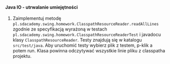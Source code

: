 #### Java IO - utrwalanie umiejętności

1. Zaimplementuj metodę ``pl.sdacademy.swing.homework.ClasspathResourceReader.readAllLines`` zgodnie ze specyfikacją 
wyrażoną w testach ``pl.sdacademy.swing.homework.ClasspathResourceReaderTest`` i javadocu klasy 
``ClasspathResourceReader``. Testy znajdują się w katalogu ``src/test/java``. Aby uruchomić testy wybierz plik z 
testem, p-klik a potem run. Klasa powinna odczytywać wszystkie linie pliku z classpatha projektu.